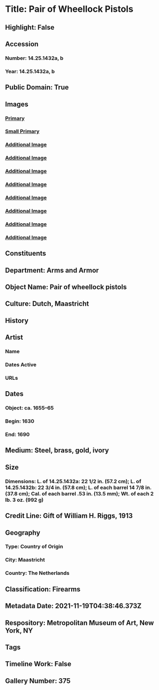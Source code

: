 # Title: Pair of Wheellock Pistols
## Highlight: False
## Accession
### Number: 14.25.1432a, b
### Year: 14.25.1432a, b
## Public Domain: True
## Images
### [Primary](https://images.metmuseum.org/CRDImages/aa/original/sfsb14.25.1432ab(111510)s1s2.jpg)
### [Small Primary](https://images.metmuseum.org/CRDImages/aa/web-large/sfsb14.25.1432ab(111510)s1s2.jpg)
### [Additional Image](https://images.metmuseum.org/CRDImages/aa/original/sfsb14.25.1432ab(111510)s1d1.jpg)
### [Additional Image](https://images.metmuseum.org/CRDImages/aa/original/sfsb14.25.1432ab(111510)s1d2.jpg)
### [Additional Image](https://images.metmuseum.org/CRDImages/aa/original/sfsb14.25.1432ab(111510)s1d3.jpg)
### [Additional Image](https://images.metmuseum.org/CRDImages/aa/original/sfsb14.25.1432ab(111510)s1d4.jpg)
### [Additional Image](https://images.metmuseum.org/CRDImages/aa/original/sfsb14.25.1432ab(111510)s1d5.jpg)
### [Additional Image](https://images.metmuseum.org/CRDImages/aa/original/sfsb14.25.1432ab(111510)s1d6.jpg)
### [Additional Image](https://images.metmuseum.org/CRDImages/aa/original/sfsb14.25.1432ab(111510)s1d7.jpg)
### [Additional Image](https://images.metmuseum.org/CRDImages/aa/original/sfsb14.25.1432ab(111510)s1d8.jpg)
## Constituents
## Department: Arms and Armor
## Object Name: Pair of wheellock pistols
## Culture: Dutch, Maastricht
## History
## Artist
### Name
### Dates Active
### URLs
## Dates
### Object: ca. 1655–65
### Begin: 1630
### End: 1690
## Medium: Steel, brass, gold, ivory
## Size
### Dimensions: L. of 14.25.1432a: 22 1/2 in. (57.2 cm); L. of 14.25.1432b: 22 3/4 in. (57.8 cm); L. of each barrel 14 7/8 in. (37.8 cm); Cal. of each barrel .53 in. (13.5 mm); Wt. of each 2 lb. 3 oz. (992 g)
## Credit Line: Gift of William H. Riggs, 1913
## Geography
### Type: Country of Origin
### City: Maastricht
### Country: The Netherlands
## Classification: Firearms
## Metadata Date: 2021-11-19T04:38:46.373Z
## Respository: Metropolitan Museum of Art, New York, NY
## Tags
## Timeline Work: False
## Gallery Number: 375
